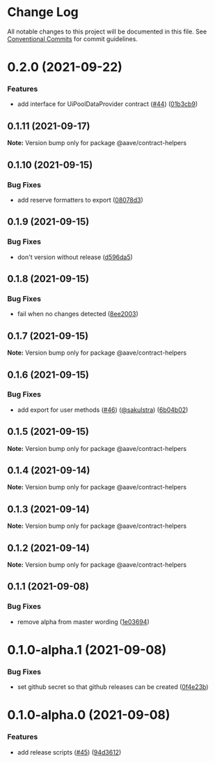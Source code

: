 # Change Log

All notable changes to this project will be documented in this file.
See [Conventional Commits](https://conventionalcommits.org) for commit guidelines.

# 0.2.0 (2021-09-22)


### Features

* add interface for UiPoolDataProvider contract ([#44](https://github.com/@aave/aave-utilities/issues/44)) ([01b3cb9](https://github.com/@aave/aave-utilities/commit/01b3cb9eacf242f2948c0cf728616b2ed1e2f553))





## 0.1.11 (2021-09-17)

**Note:** Version bump only for package @aave/contract-helpers





## 0.1.10 (2021-09-15)


### Bug Fixes

* add reserve formatters to export ([08078d3](https://github.com/@aave/aave-utilities/commit/08078d38d4adc21089e9d81c06a2c66ffa71ade2))





## 0.1.9 (2021-09-15)


### Bug Fixes

* don't version without release ([d596da5](https://github.com/@aave/aave-utilities/commit/d596da58e55664eec3124c610c9ff94d4805e60a))





## 0.1.8 (2021-09-15)


### Bug Fixes

* fail when no changes detected ([8ee2003](https://github.com/@aave/aave-utilities/commit/8ee2003cc810d34340d9c90d0dc9766e2f42fdd7))





## 0.1.7 (2021-09-15)

**Note:** Version bump only for package @aave/contract-helpers





## 0.1.6 (2021-09-15)


### Bug Fixes

* add export for user methods ([#46](https://github.com/@aave/aave-utilities/issues/46)) ([@sakulstra](https://github.com/sakulstra)) ([6b04b02](https://github.com/@aave/aave-utilities/commit/6b04b02bff78975352d786b9fe06f68cad19b880))





## 0.1.5 (2021-09-15)

**Note:** Version bump only for package @aave/contract-helpers





## 0.1.4 (2021-09-14)

**Note:** Version bump only for package @aave/contract-helpers





## 0.1.3 (2021-09-14)

**Note:** Version bump only for package @aave/contract-helpers





## 0.1.2 (2021-09-14)

**Note:** Version bump only for package @aave/contract-helpers





## 0.1.1 (2021-09-08)


### Bug Fixes

* remove alpha from master wording ([1e03694](https://github.com/@aave/aave-utilities/commit/1e03694924f7f9f414f1257ba3b2ef4674ef8874))





# 0.1.0-alpha.1 (2021-09-08)


### Bug Fixes

* set github secret so that github releases can be created ([0f4e23b](https://github.com/@aave/aave-utilities/commit/0f4e23b5d72662f4b05a76704fd4d4d68d39c736))





# 0.1.0-alpha.0 (2021-09-08)


### Features

* add release scripts ([#45](https://github.com/@aave/aave-utilities/issues/45)) ([94d3612](https://github.com/@aave/aave-utilities/commit/94d36123b78eff84b061aa096a5c5d0843741676))

